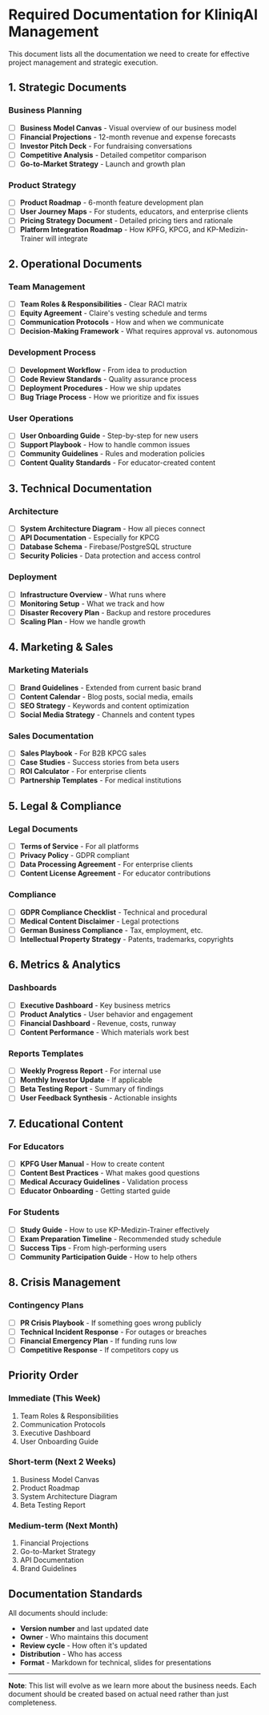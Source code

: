 # Required Documentation for KliniqAI Management

This document lists all the documentation we need to create for effective project management and strategic execution.

## 1. Strategic Documents

### Business Planning
- [ ] **Business Model Canvas** - Visual overview of our business model
- [ ] **Financial Projections** - 12-month revenue and expense forecasts
- [ ] **Investor Pitch Deck** - For fundraising conversations
- [ ] **Competitive Analysis** - Detailed competitor comparison
- [ ] **Go-to-Market Strategy** - Launch and growth plan

### Product Strategy
- [ ] **Product Roadmap** - 6-month feature development plan
- [ ] **User Journey Maps** - For students, educators, and enterprise clients
- [ ] **Pricing Strategy Document** - Detailed pricing tiers and rationale
- [ ] **Platform Integration Roadmap** - How KPFG, KPCG, and KP-Medizin-Trainer will integrate

## 2. Operational Documents

### Team Management
- [ ] **Team Roles & Responsibilities** - Clear RACI matrix
- [ ] **Equity Agreement** - Claire's vesting schedule and terms
- [ ] **Communication Protocols** - How and when we communicate
- [ ] **Decision-Making Framework** - What requires approval vs. autonomous

### Development Process
- [ ] **Development Workflow** - From idea to production
- [ ] **Code Review Standards** - Quality assurance process
- [ ] **Deployment Procedures** - How we ship updates
- [ ] **Bug Triage Process** - How we prioritize and fix issues

### User Operations
- [ ] **User Onboarding Guide** - Step-by-step for new users
- [ ] **Support Playbook** - How to handle common issues
- [ ] **Community Guidelines** - Rules and moderation policies
- [ ] **Content Quality Standards** - For educator-created content

## 3. Technical Documentation

### Architecture
- [ ] **System Architecture Diagram** - How all pieces connect
- [ ] **API Documentation** - Especially for KPCG
- [ ] **Database Schema** - Firebase/PostgreSQL structure
- [ ] **Security Policies** - Data protection and access control

### Deployment
- [ ] **Infrastructure Overview** - What runs where
- [ ] **Monitoring Setup** - What we track and how
- [ ] **Disaster Recovery Plan** - Backup and restore procedures
- [ ] **Scaling Plan** - How we handle growth

## 4. Marketing & Sales

### Marketing Materials
- [ ] **Brand Guidelines** - Extended from current basic brand
- [ ] **Content Calendar** - Blog posts, social media, emails
- [ ] **SEO Strategy** - Keywords and content optimization
- [ ] **Social Media Strategy** - Channels and content types

### Sales Documentation
- [ ] **Sales Playbook** - For B2B KPCG sales
- [ ] **Case Studies** - Success stories from beta users
- [ ] **ROI Calculator** - For enterprise clients
- [ ] **Partnership Templates** - For medical institutions

## 5. Legal & Compliance

### Legal Documents
- [ ] **Terms of Service** - For all platforms
- [ ] **Privacy Policy** - GDPR compliant
- [ ] **Data Processing Agreement** - For enterprise clients
- [ ] **Content License Agreement** - For educator contributions

### Compliance
- [ ] **GDPR Compliance Checklist** - Technical and procedural
- [ ] **Medical Content Disclaimer** - Legal protections
- [ ] **German Business Compliance** - Tax, employment, etc.
- [ ] **Intellectual Property Strategy** - Patents, trademarks, copyrights

## 6. Metrics & Analytics

### Dashboards
- [ ] **Executive Dashboard** - Key business metrics
- [ ] **Product Analytics** - User behavior and engagement
- [ ] **Financial Dashboard** - Revenue, costs, runway
- [ ] **Content Performance** - Which materials work best

### Reports Templates
- [ ] **Weekly Progress Report** - For internal use
- [ ] **Monthly Investor Update** - If applicable
- [ ] **Beta Testing Report** - Summary of findings
- [ ] **User Feedback Synthesis** - Actionable insights

## 7. Educational Content

### For Educators
- [ ] **KPFG User Manual** - How to create content
- [ ] **Content Best Practices** - What makes good questions
- [ ] **Medical Accuracy Guidelines** - Validation process
- [ ] **Educator Onboarding** - Getting started guide

### For Students  
- [ ] **Study Guide** - How to use KP-Medizin-Trainer effectively
- [ ] **Exam Preparation Timeline** - Recommended study schedule
- [ ] **Success Tips** - From high-performing users
- [ ] **Community Participation Guide** - How to help others

## 8. Crisis Management

### Contingency Plans
- [ ] **PR Crisis Playbook** - If something goes wrong publicly
- [ ] **Technical Incident Response** - For outages or breaches
- [ ] **Financial Emergency Plan** - If funding runs low
- [ ] **Competitive Response** - If competitors copy us

## Priority Order

### Immediate (This Week)
1. Team Roles & Responsibilities
2. Communication Protocols
3. Executive Dashboard
4. User Onboarding Guide

### Short-term (Next 2 Weeks)
1. Business Model Canvas
2. Product Roadmap
3. System Architecture Diagram
4. Beta Testing Report

### Medium-term (Next Month)
1. Financial Projections
2. Go-to-Market Strategy
3. API Documentation
4. Brand Guidelines

## Documentation Standards

All documents should include:
- **Version number** and last updated date
- **Owner** - Who maintains this document
- **Review cycle** - How often it's updated
- **Distribution** - Who has access
- **Format** - Markdown for technical, slides for presentations

---

**Note**: This list will evolve as we learn more about the business needs. Each document should be created based on actual need rather than just completeness.